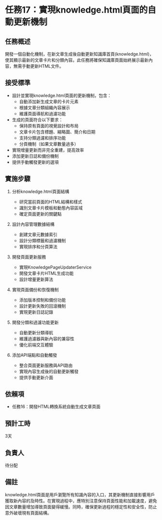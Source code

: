 # 任務17：實現knowledge.html頁面的自動更新機制

## 任務概述
開發一個自動化機制，在新文章生成後自動更新知識庫首頁(knowledge.html)，使其顯示最新的文章卡片和分類內容。此任務將確保知識庫頁面始終展示最新內容，無需手動更新HTML文件。

## 接受標準
- 設計並實現knowledge.html頁面的更新機制，包含：
  - 自動添加新生成文章的卡片元素
  - 根據文章分類組織內容展示
  - 維護頁面導航和過濾功能
- 生成的頁面符合以下要求：
  - 保持原有頁面的視覺設計和布局
  - 文章卡片包含標題、縮略圖、簡介和日期
  - 支持分類過濾和排序功能
  - 分頁機制（如果文章數量過多）
- 實現增量更新而非完全重建，提高效率
- 添加更新日誌和備份機制
- 提供手動觸發更新的選項

## 實施步驟
1. 分析knowledge.html頁面結構
   - 研究當前頁面的HTML結構和樣式
   - 識別文章卡片模板和動態內容區域
   - 確定頁面更新的關鍵點

2. 設計內容管理數據結構
   - 創建文章元數據索引
   - 設計分類標籤和過濾機制
   - 實現排序和分頁算法

3. 開發頁面更新服務
   - 實現KnowledgePageUpdaterService
   - 開發文章卡片HTML生成功能
   - 設計增量更新算法

4. 實現頁面備份和恢復機制
   - 添加版本控制和備份功能
   - 設計更新失敗的回滾機制
   - 實現更新日誌記錄

5. 開發分類和過濾功能更新
   - 自動更新分類導航
   - 維護過濾器與新內容的兼容性
   - 優化前端交互體驗

6. 添加API端點和自動觸發
   - 整合頁面更新服務與API路由
   - 實現內容生成後的自動更新觸發
   - 提供手動更新介面

## 依賴項
- 任務16：開發HTML轉換系統自動生成文章頁面

## 預計工時
3天

## 負責人
待分配

## 備註
knowledge.html頁面是用戶瀏覽所有知識內容的入口，其更新機制直接影響用戶獲取新內容的及時性。在實現過程中，應特別注意保持頁面性能和加載速度，避免因文章數量增加導致頁面變得緩慢。同時，確保更新過程的穩定性和安全性，防止意外破壞現有頁面結構。 